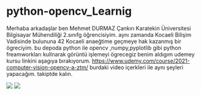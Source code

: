 # python-opencv_Learnig

Merhaba arkadaşlar ben Mehmet DURMAZ  Çankırı Karatekin Üniversitesi Bilgisayar Mühendiliği 2.sınıfg öğrencisiyim. 
aynı zamanda Kocaeli Bilişim Vadisinde bulununa 42 Kocaeli anaeğtime geçmeye hak kazanmış bir ögreciyim.
bu depoda python ile opencv ,numpy,pyplotlib gibi python freamworkları kullnarak görüntü işlemeyi ögrecegiz 
benim aldıgım udemey kursu linkini aşagıya bırakıyorum.
https://www.udemy.com/course/2021-computer-vision-opencv-a-ztm/
burdaki video içerkleri ile aynı şeyleri  yapacağım.
takiptde kalın.

<!DOCTYPE html>
<html>
<head>
</head>
<body>
<img src="{https://img.shields.io/badge/Python-FFD43B?style=for-the-badge&logo=python&logoColor=blue
}" />
<img src="{https://img.shields.io/badge/OpenCV-27338e?style=for-the-badge&logo=OpenCV&logoColor=white}" />
</body>
</html>
